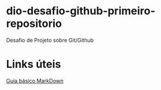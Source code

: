 # dio-desafio-github-primeiro-repositorio
Desafio de Projeto sobre Git/Github

# Links úteis
[Guia básico MarkDown](https://www.markdownguide.org/basic-syntax/)
